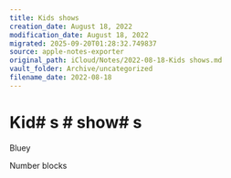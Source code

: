 ```yaml
---
title: Kids shows
creation_date: August 18, 2022
modification_date: August 18, 2022
migrated: 2025-09-20T01:28:32.749837
source: apple-notes-exporter
original_path: iCloud/Notes/2022-08-18-Kids shows.md
vault_folder: Archive/uncategorized
filename_date: 2022-08-18
---
```



# Kid# s # show# s

Bluey 

Number blocks

